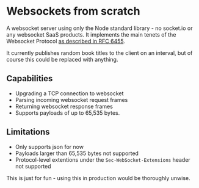 # Websockets from scratch

A websocket server using only the Node standard library -  no socket.io or any websocket SaaS products. 
It implements the main tenets of the Websocket Protocol [as described in RFC 6455](https://tools.ietf.org/html/rfc6455).

It currently publishes random book titles to the client on an interval, but of course this could be replaced with anything.

## Capabilities
- Upgrading a TCP connection to websocket
- Parsing incoming websocket request frames 
- Returning websocket response frames
- Supports payloads of up to 65,535 bytes.

## Limitations
- Only supports json for now
- Payloads larger than 65,535 bytes not supported
- Protocol-level extentions under the `Sec-WebSocket-Extensions` header not supported

This is just for fun - using this in production would be thoroughly unwise.